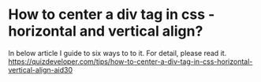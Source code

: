 # How to center a div tag in css - horizontal and vertical align?
In below article I guide to six ways to to it. For detail, please read it.
https://quizdeveloper.com/tips/how-to-center-a-div-tag-in-css-horizontal-vertical-align-aid30
